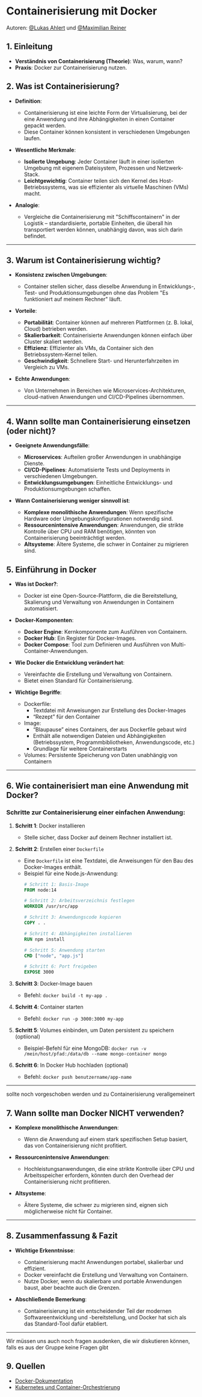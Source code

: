 # Containerisierung mit Docker
Autoren: [@Lukas Ahlert](https://github.com/LukasAhl) und [@Maximilian Reiner](https://github.com/ReinerMx)

## 1. Einleitung 
- **Verständnis von Containerisierung (Theorie)**: Was, warum, wann?
- **Praxis**: Docker zur Containerisierung nutzen.

## 2. Was ist Containerisierung? 

- **Definition**: 
  - Containerisierung ist eine leichte Form der Virtualisierung, bei der eine Anwendung und ihre Abhängigkeiten in einen Container gepackt werden.
  - Diese Container können konsistent in verschiedenen Umgebungen laufen.
  
- **Wesentliche Merkmale**:
  - **Isolierte Umgebung**: Jeder Container läuft in einer isolierten Umgebung mit eigenem Dateisystem, Prozessen und Netzwerk-Stack.
  - **Leichtgewichtig**: Container teilen sich den Kernel des Host-Betriebssystems, was sie effizienter als virtuelle Maschinen (VMs) macht.

- **Analogie**: 
  - Vergleiche die Containerisierung mit "Schiffscontainern" in der Logistik – standardisierte, portable Einheiten, die überall hin transportiert werden können, unabhängig davon, was sich darin befindet.

---

## 3. Warum ist Containerisierung wichtig? 

- **Konsistenz zwischen Umgebungen**: 
  - Container stellen sicher, dass dieselbe Anwendung in Entwicklungs-, Test- und Produktionsumgebungen ohne das Problem "Es funktioniert auf meinem Rechner" läuft.

- **Vorteile**:
  - **Portabilität**: Container können auf mehreren Plattformen (z. B. lokal, Cloud) betrieben werden.
  - **Skalierbarkeit**: Containerisierte Anwendungen können einfach über Cluster skaliert werden.
  - **Effizienz**: Effizienter als VMs, da Container sich den Betriebssystem-Kernel teilen.
  - **Geschwindigkeit**: Schnellere Start- und Herunterfahrzeiten im Vergleich zu VMs.

- **Echte Anwendungen**:
  - Von Unternehmen in Bereichen wie Microservices-Architekturen, cloud-nativen Anwendungen und CI/CD-Pipelines übernommen.

---

## 4. Wann sollte man Containerisierung einsetzen (oder nicht)?

- **Geeignete Anwendungsfälle**:
  - **Microservices**: Aufteilen großer Anwendungen in unabhängige Dienste.
  - **CI/CD-Pipelines**: Automatisierte Tests und Deployments in verschiedenen Umgebungen.
  - **Entwicklungsumgebungen**: Einheitliche Entwicklungs- und Produktionsumgebungen schaffen.

- **Wann Containerisierung weniger sinnvoll ist**:
  - **Komplexe monolithische Anwendungen**: Wenn spezifische Hardware oder Umgebungskonfigurationen notwendig sind.
  - **Ressourcenintensive Anwendungen**: Anwendungen, die strikte Kontrolle über CPU und RAM benötigen, könnten von Containerisierung beeinträchtigt werden.
  - **Altsysteme**: Ältere Systeme, die schwer in Container zu migrieren sind.


## 5. Einführung in Docker 

- **Was ist Docker?**:
  - Docker ist eine Open-Source-Plattform, die die Bereitstellung, Skalierung und Verwaltung von Anwendungen in Containern automatisiert.
  
- **Docker-Komponenten**:
  - **Docker Engine**: Kernkomponente zum Ausführen von Containern.
  - **Docker Hub**: Ein Register für Docker-Images.
  - **Docker Compose**: Tool zum Definieren und Ausführen von Multi-Container-Anwendungen.

- **Wie Docker die Entwicklung verändert hat**:
  - Vereinfachte die Erstellung und Verwaltung von Containern.
  - Bietet einen Standard für Containerisierung.

- **Wichtige Begriffe**:
  - Dockerfile: <br>
    - Textdatei mit Anweisungen zur Erstellung des Docker-Images <br>
    - “Rezept” für den Container
  - Image: <br>
     - “Blaupause” eines Containers, der aus Dockerfile gebaut wird <br>
     - Enthält alle notwendigen Dateien und Abhängigkeiten (Betriebssystem, Programmbibliotheken, Anwendungscode, etc.) <br>
     - Grundlage für weitere Containerstarts
  - Volumes: Persistente Speicherung von Daten unabhängig von Containern
 
---

## 6. Wie containerisiert man eine Anwendung mit Docker? 

### Schritte zur Containerisierung einer einfachen Anwendung:

1. **Schritt 1**: Docker installieren  
   - Stelle sicher, dass Docker auf deinem Rechner installiert ist.

2. **Schritt 2**: Erstellen einer `Dockerfile`  
   - Eine `Dockerfile` ist eine Textdatei, die Anweisungen für den Bau des Docker-Images enthält.
   - Beispiel für eine Node.js-Anwendung:
     ```dockerfile
     # Schritt 1: Basis-Image
     FROM node:14

     # Schritt 2: Arbeitsverzeichnis festlegen
     WORKDIR /usr/src/app

     # Schritt 3: Anwendungscode kopieren
     COPY . .

     # Schritt 4: Abhängigkeiten installieren
     RUN npm install

     # Schritt 5: Anwendung starten
     CMD ["node", "app.js"]

     # Schritt 6: Port freigeben
     EXPOSE 3000
     ```

3. **Schritt 3**: Docker-Image bauen  
   - Befehl: `docker build -t my-app .`

4. **Schritt 4**: Container starten  
   - Befehl: `docker run -p 3000:3000 my-app`

5. **Schritt 5**: Volumes einbinden, um Daten persistent zu speichern (optiional)  
   - Beispiel-Befehl für eine MongoDB: `docker run -v /mein/host/pfad:/data/db --name mongo-container mongo`

6. **Schritt 6**: In Docker Hub hochladen (optional)
   - Befehl: `docker push benutzername/app-name`

---
sollte noch vorgeschoben werden und zu Containerisierung verallgemeinert
## 7. Wann sollte man Docker NICHT verwenden? 
- **Komplexe monolithische Anwendungen**:
  - Wenn die Anwendung auf einem stark spezifischen Setup basiert, das von Containerisierung nicht profitiert.

- **Ressourcenintensive Anwendungen**:
  - Hochleistungsanwendungen, die eine strikte Kontrolle über CPU und Arbeitsspeicher erfordern, könnten durch den Overhead der Containerisierung nicht profitieren.

- **Altsysteme**:
  - Ältere Systeme, die schwer zu migrieren sind, eignen sich möglicherweise nicht für Container.

---

## 8. Zusammenfassung & Fazit 

- **Wichtige Erkenntnisse**:
  - Containerisierung macht Anwendungen portabel, skalierbar und effizient.
  - Docker vereinfacht die Erstellung und Verwaltung von Containern.
  - Nutze Docker, wenn du skalierbare und portable Anwendungen baust, aber beachte auch die Grenzen.

- **Abschließende Bemerkung**: 
  - Containerisierung ist ein entscheidender Teil der modernen Softwareentwicklung und -bereitstellung, und Docker hat sich als das Standard-Tool dafür etabliert.


---
Wir müssen uns auch noch fragen ausdenken, die wir diskutieren können, falls es aus der Gruppe keine Fragen gibt
## 9. Quellen

- [Docker-Dokumentation](https://docs.docker.com/)
- [Kubernetes und Container-Orchestrierung](https://kubernetes.io/)
